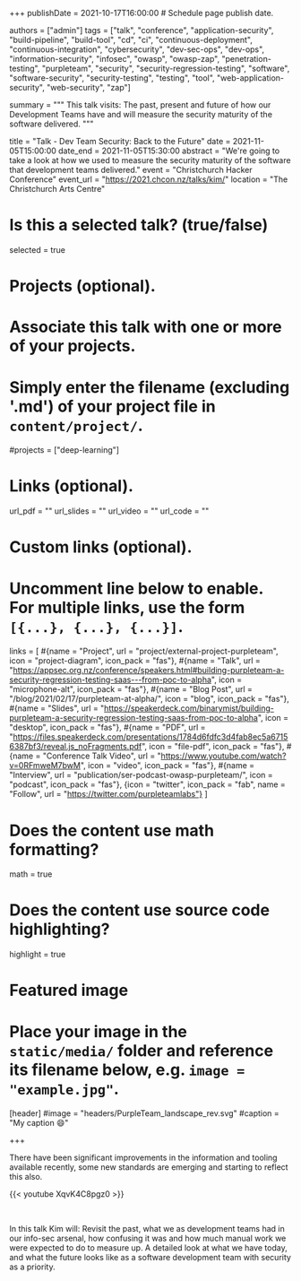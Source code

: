 +++
publishDate = 2021-10-17T16:00:00  # Schedule page publish date.

authors = ["admin"]
tags = ["talk", "conference", "application-security", "build-pipeline", "build-tool", "cd", "ci", "continuous-deployment", "continuous-integration", "cybersecurity", "dev-sec-ops", "dev-ops", "information-security", "infosec", "owasp", "owasp-zap", "penetration-testing", "purpleteam", "security", "security-regression-testing", "software", "software-security", "security-testing", "testing", "tool", "web-application-security", "web-security", "zap"]

summary = """
This talk visits: The past, present and future of how our Development Teams have and will measure the security maturity of the software delivered.
"""

title = "Talk - Dev Team Security: Back to the Future"
date = 2021-11-05T15:00:00
date_end = 2021-11-05T15:30:00
abstract = "We're going to take a look at how we used to measure the security maturity of the software that development teams delivered."
event = "Christchurch Hacker Conference"
event_url = "https://2021.chcon.nz/talks/kim/"
location = "The Christchurch Arts Centre"

# Is this a selected talk? (true/false)
selected = true

# Projects (optional).
#   Associate this talk with one or more of your projects.
#   Simply enter the filename (excluding '.md') of your project file in `content/project/`.
#projects = ["deep-learning"]

# Links (optional).
url_pdf = ""
url_slides = ""
url_video = ""
url_code = ""

# Custom links (optional).
#   Uncomment line below to enable. For multiple links, use the form `[{...}, {...}, {...}]`.
links = [
  #{name = "Project", url = "project/external-project-purpleteam", icon = "project-diagram", icon_pack = "fas"},
  #{name = "Talk", url = "https://appsec.org.nz/conference/speakers.html#building-purpleteam-a-security-regression-testing-saas---from-poc-to-alpha", icon = "microphone-alt", icon_pack = "fas"},
  #{name = "Blog Post", url = "/blog/2021/02/17/purpleteam-at-alpha/", icon = "blog", icon_pack = "fas"},
  #{name = "Slides", url = "https://speakerdeck.com/binarymist/building-purpleteam-a-security-regression-testing-saas-from-poc-to-alpha", icon = "desktop", icon_pack = "fas"},
  #{name = "PDF", url = "https://files.speakerdeck.com/presentations/1784d6fdfc3d4fab8ec5a67156387bf3/reveal.js_noFragments.pdf", icon = "file-pdf", icon_pack = "fas"},
  #{name = "Conference Talk Video", url = "https://www.youtube.com/watch?v=0RFmweM7bwM", icon = "video", icon_pack = "fas"},
  #{name = "Interview", url = "publication/ser-podcast-owasp-purpleteam/", icon = "podcast", icon_pack = "fas"},
  {icon = "twitter", icon_pack = "fab", name = "Follow", url = "https://twitter.com/purpleteamlabs"}
]

# Does the content use math formatting?
math = true

# Does the content use source code highlighting?
highlight = true

# Featured image
# Place your image in the `static/media/` folder and reference its filename below, e.g. `image = "example.jpg"`.
[header]
#image = "headers/PurpleTeam_landscape_rev.svg"
#caption = "My caption :smile:"

+++

There have been significant improvements in the information and tooling available recently, some new standards are emerging and starting to reflect this also.

{{< youtube XqvK4C8pgz0 >}}

<br>

In this talk Kim will: Revisit the past, what we as development teams had in our info-sec arsenal,
how confusing it was and how much manual work we were expected to do to measure up.
A detailed look at what we have today, and what the future looks like as a software development team with security as a priority.

<!-- uncomment below when available -->
<!-- <br>

<script async class="speakerdeck-embed" data-id="1784d6fdfc3d4fab8ec5a67156387bf3" data-ratio="1.37081659973226" src="//speakerdeck.com/assets/embed.js"></script>

<br>-->

